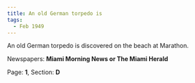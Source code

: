 ```yaml
---  
title: An old German torpedo is  
tags:  
  - Feb 1949  
---  
```

  
An old German torpedo is discovered on the beach at Marathon.  
  
Newspapers: **Miami Morning News or The Miami Herald**  
  
Page: **1**, Section: **D** 
